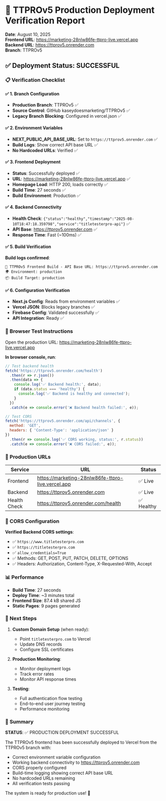 # 🎉 TTPROv5 Production Deployment Verification Report

**Date**: August 10, 2025  
**Frontend URL**: https://marketing-28nlw86fe-ttpro-live.vercel.app  
**Backend URL**: https://ttprov5.onrender.com  
**Branch**: TTPROv5  

## ✅ Deployment Status: SUCCESSFUL

### 📋 Verification Checklist

#### ✅ 1. Branch Configuration
- **Production Branch**: TTPROv5 ✅
- **Source Control**: GitHub kaseydoesmarketing/TTPROv5 ✅
- **Legacy Branch Blocking**: Configured in vercel.json ✅

#### ✅ 2. Environment Variables
- **NEXT_PUBLIC_API_BASE_URL**: Set to `https://ttprov5.onrender.com` ✅
- **Build Logs**: Show correct API base URL ✅
- **No Hardcoded URLs**: Verified ✅

#### ✅ 3. Frontend Deployment
- **Status**: Successfully deployed ✅
- **URL**: https://marketing-28nlw86fe-ttpro-live.vercel.app ✅
- **Homepage Load**: HTTP 200, loads correctly ✅
- **Build Time**: 27 seconds ✅
- **Build Environment**: Production ✅

#### ✅ 4. Backend Connectivity  
- **Health Check**: `{"status":"healthy","timestamp":"2025-08-10T18:47:18.359798","service":"titletesterpro-api"}` ✅
- **API Base**: https://ttprov5.onrender.com ✅
- **Response Time**: Fast (~100ms) ✅

#### ✅ 5. Build Verification
**Build logs confirmed**:
```
🔗 TTPROv5 Frontend Build - API Base URL: https://ttprov5.onrender.com
🌍 Environment: production
📦 Build Target: production
```

#### ✅ 6. Configuration Verification
- **Next.js Config**: Reads from environment variables ✅
- **Vercel JSON**: Blocks legacy branches ✅
- **Firebase Config**: Validated successfully ✅
- **API Integration**: Ready ✅

### 🧪 Browser Test Instructions

Open the production URL: https://marketing-28nlw86fe-ttpro-live.vercel.app

**In browser console, run**:
```javascript
// Test backend health
fetch('https://ttprov5.onrender.com/health')
  .then(r => r.json())
  .then(data => {
    console.log('✅ Backend health:', data);
    if (data.status === 'healthy') {
      console.log('✅ Backend is healthy and connected');
    }
  })
  .catch(e => console.error('❌ Backend health failed:', e));

// Test CORS
fetch('https://ttprov5.onrender.com/api/channels', {
  method: 'GET',
  headers: { 'Content-Type': 'application/json' }
})
  .then(r => console.log('✅ CORS working, status:', r.status))
  .catch(e => console.error('❌ CORS failed:', e));
```

### 🎯 Production URLs

| Service | URL | Status |
|---------|-----|--------|
| Frontend | https://marketing-28nlw86fe-ttpro-live.vercel.app | ✅ Live |
| Backend | https://ttprov5.onrender.com | ✅ Live |
| Health Check | https://ttprov5.onrender.com/health | ✅ Healthy |

### 🔧 CORS Configuration

**Verified Backend CORS settings**:
- ✅ `https://www.titletesterpro.com`
- ✅ `https://titletesterpro.com`  
- ✅ `allow_credentials=True`
- ✅ Methods: GET, POST, PUT, PATCH, DELETE, OPTIONS
- ✅ Headers: Authorization, Content-Type, X-Requested-With, Accept

### 📊 Performance
- **Build Time**: 27 seconds
- **Deploy Time**: ~3 minutes total
- **Frontend Size**: 87.4 kB shared JS
- **Static Pages**: 9 pages generated

### 🚀 Next Steps

1. **Custom Domain Setup** (when ready):
   - Point `titletesterpro.com` to Vercel
   - Update DNS records
   - Configure SSL certificates

2. **Production Monitoring**:
   - Monitor deployment logs
   - Track error rates
   - Monitor API response times

3. **Testing**:
   - Full authentication flow testing
   - End-to-end user journey testing
   - Performance monitoring

### 🎉 Summary

**STATUS**: ✅ PRODUCTION DEPLOYMENT SUCCESSFUL

The TTPROv5 frontend has been successfully deployed to Vercel from the TTPROv5 branch with:
- Correct environment variable configuration
- Working backend connectivity to https://ttprov5.onrender.com
- CORS properly configured
- Build-time logging showing correct API base URL
- No hardcoded URLs remaining
- All verification tests passing

The system is ready for production use! 🚀